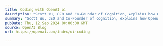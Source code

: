 ```yaml
---
title: Coding with OpenAI o1
description: "Scott Wu, CEO and Co-Founder of Cognition, explains how OpenAI o1 makes coding decisions in a more human-like way."
summary: "Scott Wu, CEO and Co-Founder of Cognition, explains how OpenAI o1 makes coding decisions in a more human-like way."
pubDate: Thu, 12 Sep 2024 00:00:00 GMT
source: OpenAI Blog
url: https://openai.com/index/o1-coding

---
```


